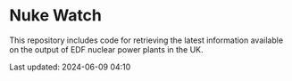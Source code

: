 # Nuke Watch

This repository includes code for retrieving the latest information available on the output of EDF nuclear power plants in the UK.

Last updated: 2024-06-09 04:10